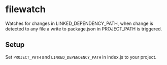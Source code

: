 # filewatch

Watches for changes in LINKED_DEPENDENCY_PATH, when change is detected to any file a write to package.json in PROJECT_PATH is triggered.

## Setup

Set ```PROJECT_PATH``` and ```LINKED_DEPENDENCY_PATH``` in index.js to your project.

